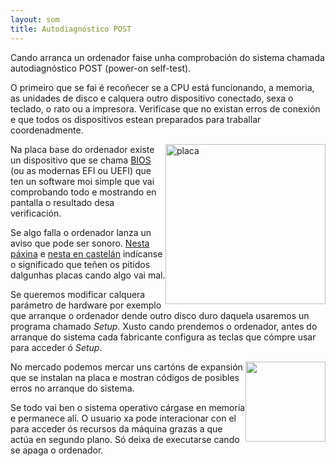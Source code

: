 ```yaml
---
layout: som
title: Autodiagnóstico POST
---
```



Cando arranca un ordenador faise unha comprobación do sistema chamada autodiagnóstico POST (power-on self-test).

O primeiro que se fai é  recoñecer se a CPU está funcionando, a memoria, as unidades de disco e calquera outro dispositivo conectado, sexa o teclado, o rato ou a impresora. Verifícase que no existan erros de conexión e que todos os dispositivos estean preparados para traballar coordenadmente.



<img style="float: right;" width="256" alt="placa" src="http://www.howtogeek.com/wp-content/uploads/2011/03/650x300xbanner11.png.pagespeed.gp+jp+jw+pj+js+rj+rp+rw+ri+cp+md.ic.ArQADmzm7i.png"/>Na placa base do ordenador existe un dispositivo que se chama [BIOS](http://www.tiendasinformatica.info/wiki/bios.html) (ou as modernas EFI ou UEFI) que ten un software moi simple que vai comprobando todo e mostrando en pantalla o resultado desa verificación.

Se algo falla o ordenador lanza un aviso que pode ser sonoro. [Nesta páxina](http://www.computerhope.com/beep.htm) e
[nesta en castelán](http://www.itespresso.es/interpreta-los-sonidos-de-la-placa-base-37461.html)
indícanse o significado que teñen os  pitidos dalgunhas placas cando algo vai mal.

Se queremos modificar calquera parámetro de hardware por exemplo que arranque o ordenador dende outro disco duro daquela usaremos un programa chamado *Setup.* Xusto cando prendemos o ordenador, antes do arranque do sistema cada fabricante configura as teclas que cómpre usar para acceder ó *Setup*.

<img style="float: right;" width="128" src="https://upload.wikimedia.org/wikipedia/commons/f/f4/POST_card_98usd.jpg"/>
No mercado podemos mercar uns cartóns de expansión que se instalan na placa e mostran códigos de posibles erros no arranque do sistema.


Se todo vai ben o sistema operativo cárgase en memoria e permanece alí. O usuario xa pode interacionar con el para acceder ós recursos da máquina grazas a que actúa en segundo plano. Só deixa de executarse cando se apaga o ordenador.
